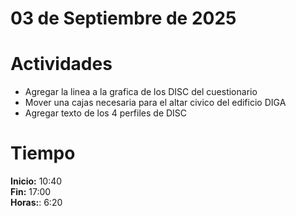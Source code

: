 #  03 de Septiembre de 2025

# Actividades

- Agregar la linea a la grafica de los DISC del cuestionario
- Mover una cajas necesaria para el altar civico del edificio DIGA
- Agregar texto de los 4 perfiles de DISC

# Tiempo

**Inicio:** 10:40  
**Fin:** 17:00  
**Horas:**: 6:20   
